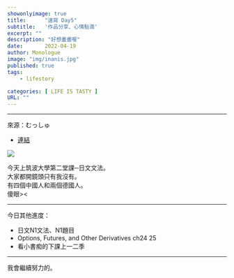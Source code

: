 ```yaml
---
showonlyimage: true
title:      "速寫 Day5"
subtitle:   '作品分享、心情點滴'
excerpt: ""
description: "好想畫畫喔"
date:       2022-04-19
author: Monologue    
image: "img/inanis.jpg"
published: true 
tags:
    - lifestory

categories: [ LIFE IS TASTY ]
URL: ""
---
```

***
來源：むっしゅ  
* [連結](https://twitter.com/omu001)  
  
![](/blog/sketch/d5-1.jpg)
  
今天上筑波大學第二堂課─日文文法。  
大家都開鏡頭只有我沒有。  
有四個中國人和兩個德國人。  
傻眼><  
***
今日其他進度：  
* 日文N1文法、N1題目  
* Options, Futures, and Other Derivatives ch24 25  
* 看小書痴的下課上一二季  
  
***
我會繼續努力的。
<!--more-->
